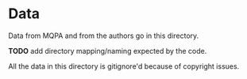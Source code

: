 # Data

Data from MQPA and from the authors go in this directory.

**TODO** add directory mapping/naming expected by the code.

All the data in this directory is gitignore'd because of copyright issues.
